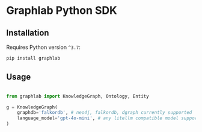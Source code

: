 # Graphlab Python SDK

## Installation

Requires Python version `^3.7`:

```bash
pip install graphlab
```

## Usage

```py

from graphlab import KnowledgeGraph, Ontology, Entity

g = KnowledgeGraph(
    graphdb='falkordb', # neo4j, falkordb, dgraph currently supported
    language_model='gpt-4o-mini', # any litellm compatible model supported
)

```
